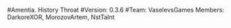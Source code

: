 #Amentia. History Throat
#Version: 0.3.6
#Team: VaselevsGames
Members: DarkoreXOR, MorozovArtem, NstTaInt
